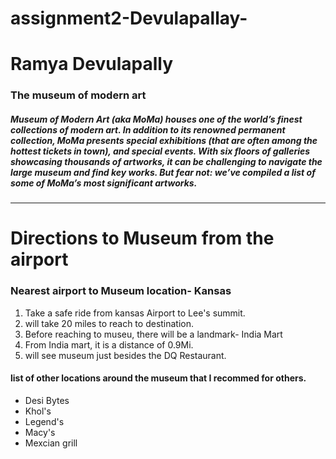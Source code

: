 # assignment2-Devulapallay-
# Ramya Devulapally
### The museum of modern art<br>
##### Museum of Modern Art (aka MoMa) houses one of the world’s finest collections of modern art. In addition to its **renowned permanent collection**, MoMa presents special exhibitions (that are often among the hottest tickets in town), and **special events**. With six floors of galleries showcasing thousands of artworks, it can be challenging to navigate the large museum and find key works. But fear not: we’ve compiled a list of some of MoMa’s most significant artworks.

---
# Directions to Museum from the airport
### Nearest airport to Museum location- Kansas
1. Take a safe ride from kansas Airport to Lee's summit.
2. will take 20 miles to reach to destination. 
3. Before reaching to museu, there will be a landmark- India Mart
4. From India mart, it is a distance of 0.9Mi.
5. will see museum just besides the DQ Restaurant.

#### list of other locations around the museum that I recommed for others.
* Desi Bytes
* Khol's
* Legend's
* Macy's
* Mexcian grill